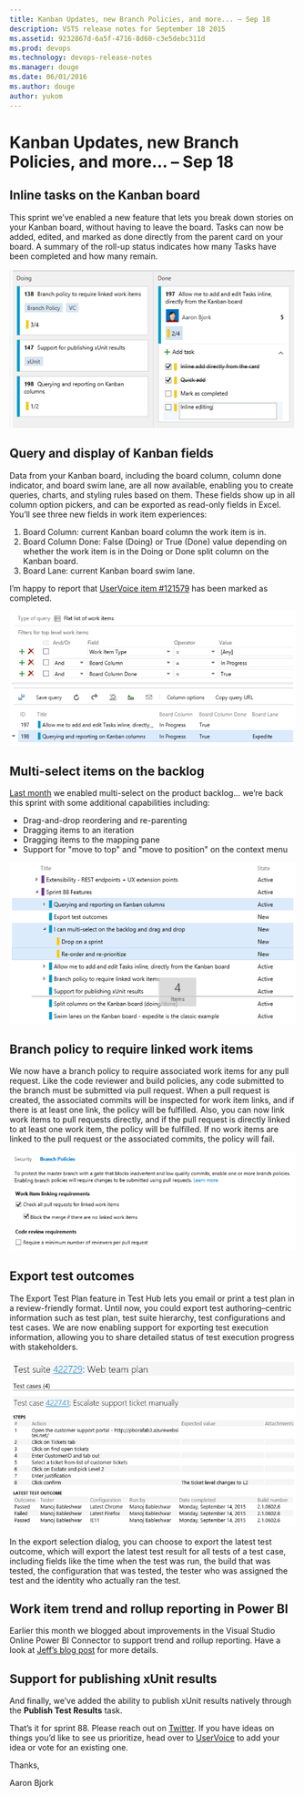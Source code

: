 ```yaml
---
title: Kanban Updates, new Branch Policies, and more... – Sep 18
description: VSTS release notes for September 18 2015
ms.assetid: 9232867d-6a5f-4716-8d60-c3e5debc311d
ms.prod: devops
ms.technology: devops-release-notes
ms.manager: douge
ms.date: 06/01/2016
ms.author: douge
author: yukom
---
```


# Kanban Updates, new Branch Policies, and more... – Sep 18

## Inline tasks on the Kanban board

This sprint we’ve enabled a new feature that lets you break down stories on your Kanban board, without having to leave the board. Tasks can now be added, edited, and marked as done directly from the parent card on your board. A summary of the roll-up status indicates how many Tasks have been completed and how many remain.

![Working with tasks directly on the Kanban board](_img/9_18_01.png)

## Query and display of Kanban fields

Data from your Kanban board, including the board column, column done indicator, and board swim lane, are all now available, enabling you to create queries, charts, and styling rules based on them. These fields show up in all column option pickers, and can be exported as read-only fields in Excel. You’ll see three new fields in work item experiences:

1. Board Column: current Kanban board column the work item is in.
2. Board Column Done: False (Doing) or True (Done) value depending on whether the work item is in the Doing or Done split column on the Kanban board.
3. Board Lane: current Kanban board swim lane.

I’m happy to report that [UserVoice item #121579](http://visualstudio.uservoice.com/forums/121579-visual-studio/suggestions/6590592-enable-kanban-column-field-to-be-used-in-work-item) has been marked as completed.

![Querying Kanban fields](_img/9_18_02.png)

## Multi-select items on the backlog

[Last month](aug-07-team-services.md) we enabled multi-select on the product backlog… we’re back this sprint with some additional capabilities including:

- Drag-and-drop reordering and re-parenting
- Dragging items to an iteration
- Dragging items to the mapping pane
- Support for "move to top" and "move to position" on the context menu

![Dragging multiple items on the backlog](_img/9_18_03.png)

## Branch policy to require linked work items

We now have a branch policy to require associated work items for any pull request. Like the code reviewer and build policies, any code submitted to the branch must be submitted via pull request. When a pull request is created, the associated commits will be inspected for work item links, and if there is at least one link, the policy will be fulfilled. Also, you can now link work items to pull requests directly, and if the pull request is directly linked to at least one work item, the policy will be fulfilled. If no work items are linked to the pull request or the associated commits, the policy will fail.

![Setting branch policies](_img/9_18_04.png)

## Export test outcomes

The Export Test Plan feature in Test Hub lets you email or print a test plan in a review-friendly format. Until now, you could export test authoring–centric information such as test plan, test suite hierarchy, test configurations and test cases. We are now enabling support for exporting test execution information, allowing you to share detailed status of test execution progress with stakeholders.

![Sample test execution export](_img/9_18_05.png)

In the export selection dialog, you can choose to export the latest test outcome, which will export the latest test result for all tests of a test case, including fields like the time when the test was run, the build that was tested, the configuration that was tested, the tester who was assigned the test and the identity who actually ran the test. 

## Work item trend and rollup reporting in Power BI

Earlier this month we blogged about improvements in the Visual Studio Online Power BI Connector to support trend and rollup reporting. Have a look at [Jeff’s blog post](http://blogs.msdn.com/b/visualstudioalm/archive/2015/09/04/general-availability-of-work-item-trend-and-rollup-reporting-in-power-bi.aspx) for more details.

## Support for publishing xUnit results

And finally, we’ve added the ability to publish xUnit results natively through the **Publish Test Results** task.

That’s it for sprint 88. Please reach out on [Twitter](https://twitter.com/AzureDevOps). If you have ideas on things you’d like to see us prioritize, head over to [UserVoice](http://visualstudio.uservoice.com/forums/330519-vso) to add your idea or vote for an existing one.

Thanks,

Aaron Bjork









